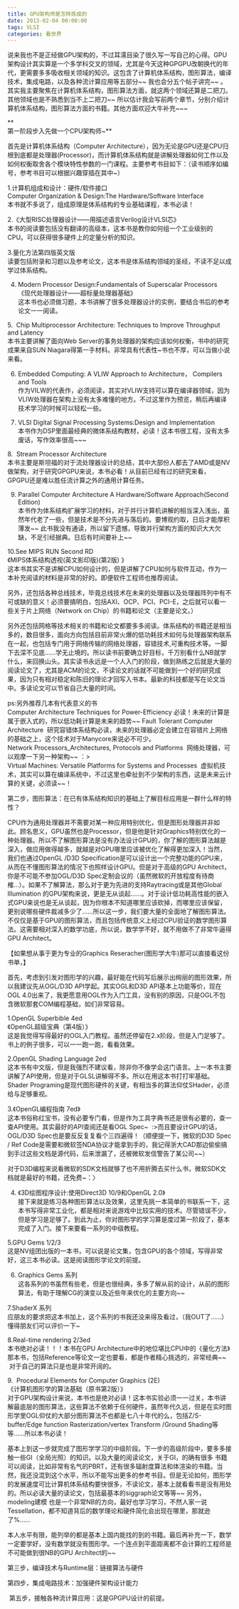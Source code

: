```yaml
---
title: GPU架构师是怎样炼成的
date: 2013-02-04 00:00:00
tags: VLSI
categories: 看世界
---
```


说来我也不是正经做GPU架构的，不过耳濡目染了很久写一写自己的心得。GPU架构设计其实算是一个多学科交叉的领域，尤其是今天这种GPGPU改朝换代的年代，更需要多多吸收相关领域的知识。这包含了计算机体系结构，图形算法，编译技术，集成电路，以及各种流计算应用等五部分~~ 我也会分五个帖子讲完~~ 。其实我主要聚焦在计算机体系结构，图形算法方面，就这两个领域还算是二把刀。其他领域也是不熟悉到当不上二把刀~~ 所以估计我会写前两个章节，分别介绍计算机体系结构，图形算法方面的书籍。其他方面欢迎大牛补充~~~  

<!--more-->

**  
第一阶段步入先做一个CPU架构师~**   

首先是计算机体系结构（Computer Architecture），因为无论是GPU还是CPU归根到底都是处理器(Processor)，而计算机体系结构就是讲解处理器如何工作以及如何权衡取舍各个模块特性参数的一门课程。主要参考书目如下：（读书顺序如编号，参考书目可以根据兴趣穿插在其中~）  

1.计算机组成和设计：硬件/软件接口  
Computer Organization & Design:The Hardware/Software Interface  
本书就不多说了，组成原理是体系结构的专业基础课程，本书必读！  

2.《大型RISC处理器设计——用描述语言Verilog设计VLSI芯》  
本书的阅读要包括没有翻译的高级本，这本书是教你如何组一个工业级别的CPU。可以获得很多硬件上的定量分析的知识。  

3.量化方法第四版英文版  
读要包括附录和习题以及参考论文，这本书是体系结构领域的圣经，不读不足以成学过体系结构。  

4. Modern Processor Design:Fundamentals of Superscalar Processors   
   《现代处理器设计——超标量处理器基础》  
   这本书也必须做习题，本书讲解了很多处理器设计的实例，要结合书后的参考论文一一阅读。  

5.  Chip Multiprocessor Architecture: Techniques to Improve Throughput and Latency  
本书主要讲解了面向Web Server的事务处理器的架构应该如何权衡，书中的研究成果来自SUN Niagara得第一手材料。非常具有代表性~书也不厚，可以当做小说来看。  

6. Embedded Computing: A VLIW Approach to Architecture， Compilers and Tools  
   作为VILW的代表作，必须阅读，其实对VLIW支持可以算在编译器领域，因为VLIW处理器在架构上没有太多难懂的地方。不过这里作为预览，稍后再编译技术学习的时候可以轻松一些。  

7. VLSI Digital Signal Processing Systems:Design and Implementation   
   本书作为DSP里面最经典的微体系结构教材，必读！这本书很工程，没有太多废话，写作效率很高~~~  

8.  Stream Processor Architecture  
本书主要是斯坦福的对于流处理器设计的总结，其中大部份人都去了AMD或是NV做架构，对于研究GPGPU来说，本书必看！从目前已经有过的研究来看，GPGPU还是难以胜任流计算之外的通用计算任务。  

9. Parallel Computer Architecture A Hardware/Software Approach(Second Edition)  
   本书作为体系结构扩展学习的材料，对于并行计算机讲解的相当深入浅出，虽然年代老了一些，但是技术是不分先进与落后的。要博观约取，日后才能厚积薄发~~
   此书我没有通读，所以留下遗憾，导致并行架构方面的知识大大欠缺，不足引经据典。日后有时间要补上~~  

10.See MIPS RUN Second RD  
《MIPS体系结构透视(英文影印版)(第2版) 》  
这本书其实不是讲解CPU如何设计的，但是讲解了CPU如何与软件互动，作为一本补充阅读的材料是非常的好的。即便软件工程师也推荐阅读。  

另外，还包括各种总线技术，毕竟总线技术在未来的处理器以及处理器阵列中有不可或缺的意义！必须要搞明白，包括AXI、OCP、PCI、PCI-E，之后就可以看一些关于片上网络（Network on Chip）的书籍和论文（主要是论文。）  

另外还包括网格等技术相关的书籍和论文都要多多阅读。体系结构的书籍还是相当多的，数目很多，面向方向包括目前非常火爆的低功耗技术如何与处理器架构联系在一起，也包括专门用于网络传输的网络处理器，容错技术,可重构技术等。一脚下去深不见底……学无止境的。所以读书前要确立好目标，千万别看什么NB就学什么，来回换山头。其实读书永远是一个人入门的阶段，做到熟练之后就是大量的阅读论文了，尤其是ACM的论文，不读论文的话就不可能做到一个好的研究成果，因为只有相对稳定和陈旧的理论才回写入书本。最新的科技都是写在论文当中。多读论文可以节省自己大量的时间。  

ps:另外推荐几本有代表意义的书  
Computer Architecture Techniques for Power-Efficiency 必读！未来的计算是属于嵌入式的，所以低功耗计算是未来的趋势~~ 
Fault Tolerant Computer Architecture  研究容错体系结构必读，未来的处理器必定会建立在容错片上网络的基础之上，这个技术对于Manycore来说必不可少。  
Network Processors_Architectures, Protocols and Platforms  网络处理器，可以观摩一下另一种架构~~ ：>  
Virtual Machines: Versatile Platforms for Systems and Processes  虚拟机技术，其实可以算在编译系统中，不过这里也牵扯到不少架构的东西，这是未来云计算的关键，必须读~~！

第二步，图形算法：在已有体系结构知识的基础上了解目标应用是一群什么样的特性？   

CPU作为通用处理器并不需要对某一种应用特别优化，但是图形处理器并非如此。顾名思义，GPU虽然也是Processor，但是他是针对Graphics特别优化的一种处理器。所以不了解图形算法是没有办法设计GPU的，你了解的图形算法越是深入，做应用做得越多，就越是对GPU哪里应该被优化了解得更加深入！当然，我们也通过OpenGL /D3D Specification是可以设计出一个完整功能的GPU来，从而在不懂图形算法的情况下也照样设计GPU。但是对于高级的GPU Architect，你是不可能不参加OGL/D3D Spec定制会议的（虽然微软的开放程度有待商榷…）。如果不了解算法，那么对于更为先进的支持Raytracing或是其他Global Illumination 的GPU架构来说，更是无从谈起……。对于设计低功耗高性能的嵌入式GPU来说也是无从谈起，因为你根本不知道哪里应该砍掉，而哪里应该保留，更别说哪些硬件裁减多少了……所以这一步，我们要大量的全面地了解图形算法。不仅仅是基于GPU的图形算法，而且包括传统意义上经过CPU验证的数学图形算法。这需要相对深入的数学功底，所以说，数学学不好，就不用做不了非常牛逼得GPU Architect。   

【如果想从事于更为专业的Graphics Reseracher(图形学大牛)那可以直接看这份书单，】   

首先，考虑到引发对图形学的兴趣，最好能在代码写后展示出绚丽的图形效果，所以我建议先从OGL/D3D API学起。其实OGL和D3D API基本上功能等价，现在OGL 4.0出来了，我更愿意用OGL作为入门工具，没有别的原因，只是OGL不包含微软那套COM编程基础，如们非常容易。   

1.OpenGL Superbible 4ed   
《OpenGL超级宝典（第4版）》   
这是我觉得写得最好的OGL入门教程。虽然还停留在2.x阶段，但是入门足够了。书上的例子很多，可以一一跑一跑，看看效果。   

2.OpenGL Shading Language 2ed   
这本书有中文版，但是我强烈不建议看，除非你不像学会这门语言。上一本书主要讲解了API使用，但是对于GLSL讲解得不多。所以在用这本书打打牢基础。Shader Programing是现代图形硬件的关键，有相当多的算法仰仗SHader，必须给与足够重视。   

3.《OpenGL编程指南 7ed》   
这本书俗称红宝书，没有必要专门看，但是作为工具字典书还是很有必要的，查一查API使用。其实最好的API查阅还是看OGL Spec~  :>而且要设计GPU的话，OGL/D3D Spec也是要反反复复看个三四遍得！（顺便提一下，微软的D3D Spec / Ref Code是需要和微软签NDA协议才能拿到手的，我记得浙大CAD那边偷偷搞到手过这些文档是源代码，后来泄漏了，还被微软发信警告了某公司~~）   

对于D3D编程来说看微软的SDK文档就够了也不用折腾去买什么书，微软SDK文档就是最好的书籍，还免费~：〉   

4. 《3D绘图程序设计:使用Direct3D 10/9和OpenGL 2.0》   
   接下来就是练习各种图形算法以及效果，这里先挑一本简单的书联系一下，这本书写得非常工业化，都是相对来说游戏中比较实用的技术。尽管错误不少，但是学习是足够了。到此为止，你对图形学的学习算是度过第一阶段了，基本完成了入门。接下来要看一系列的中级教程。   

5.GPU Gems 1/2/3   
这是NV组团出版的一本书，可以说是论文集，包含GPU的各个领域，写得非常好，这三本书必读。这是阅读图形学论文的前提。   

6. Graphics Gems 系列   
   这各系列的书虽然有些老，但是也很经典，多多了解从前的设计，从前的图形算法，有助于理解CG的演变以及近些年来优化的主要方向~~   

7.ShaderX 系列   
应朋友的要求把这本书加上，这个系列的书我还没来得及看过，（我OUT了……）懂得朋友们可以评价一下~   

8.Real-time rendering 2/3ed   
本书绝对必读！！！本书在GPU Architecture中的地位堪比CPU中的《量化方法》那本书，包括Reference等论文一定也要看，都是作者精心挑选的，非常经典~~   对于自己的算法只是也是非常开阔的。   

9.  Procedural Elements for Computer Graphics (2E)   
《计算机图形学的算法基础（原书第2版）》   
对于GPU架构设计来说，本书也是绝对必读！这本书实验必须一一过关，本书讲解最底层的图形算法，这些算法不依赖于任何硬件，虽然年代久远，但是在实时图形学里OGL仰仗的大部分图形算法不也都是七八十年代的么，包括Z/S-buffer/Edge function Rasterization/vertex Transform /Ground Shading等等……所以本书必读！   

基本上到这一步就完成了图形学学习的中级阶段。下一步的高级阶段中，要多多接触一些GI（全局光照）的知识。以及大量的阅读论文，关于GI，的确有很多 书籍可以阅读，比如非常有名气的PBRT，还有很多辐射度算法和体渲染的书籍。当然，我还没混到这个水平，所以不能写出更多的参考书目。但是无论如何，图形学的发展速度可比计算机体系结构要快很多，不读论文，基本上就看看书是没有用处的。所以必读大量的读论文，包括最基本的siggraph论文等等~~
另外，modeling建模 也是一个非常NB的方向，最好也学习学习，不然人家一说Tessellation，都不知道背后的数学理论和硬件简化会出现在哪里，那就逊了%……   

本人水平有限，能列举的都是基本上国内能找的到的书籍。最后再补充一下，数学一定要学好，没有数学就没有图形学。一个连点到平面距离都不会计算的工程师是不可能做到很NB的GPU Architect的~~

第三步，编译技术与Runtime层：链接算法与硬件

第四步，集成电路技术：加强硬件架构设计能力

 第五步，接触各种流计算应用：这是GPGPU设计的前提。

